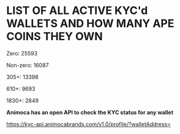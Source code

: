 # LIST OF ALL ACTIVE KYC'd WALLETS AND HOW MANY APE COINS THEY OWN

Zero: 25593

Non-zero: 16087

305+: 13398

610+: 9693

1830+: 2849

**Animoca has an open API to check the KYC status for any wallet**

https://kyc-api.animocabrands.com/v1.0/profile/?walletAddress=